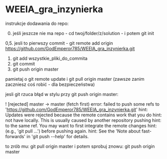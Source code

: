# WEEIA_gra_inzynierka

instrukcje dodawania do repo:

0. jeśli jeszcze nie ma repo - cd twoj/folder/z/solution - i potem git init

0,5. jesli to pierwszy commit - git remote add origin https://github.com/GodEmperor785/WEEIA_gra_inzynierka.git
1. git add wszystkie_pliki_do_commita
2. git commit
3. git push origin master

pamietaj o git remote update i git pull origin master (zawsze zanim zaczniesz coś robić - dla bezpieczeństwa)

jesli git rzuca błąd w stylu przy git push origin master:

  ! [rejected]        master -> master (fetch first)
  error: failed to push some refs to 'https://github.com/GodEmperor785/WEEIA_gra_inzynierka.git'
  hint: Updates were rejected because the remote contains work that you do
  hint: not have locally. This is usually caused by another repository pushing
  hint: to the same ref. You may want to first integrate the remote changes
  hint: (e.g., 'git pull ...') before pushing again.
  hint: See the 'Note about fast-forwards' in 'git push --help' for details.
 
 to zrób mu: git pull origin master
 i potem sprobuj znowu: git push origin master
